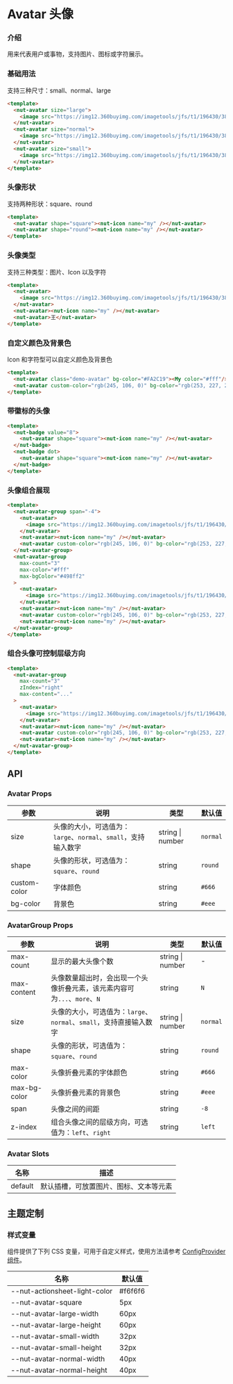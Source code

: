 # Avatar 头像

### 介绍

用来代表用户或事物，支持图片、图标或字符展示。

### 基础用法

支持三种尺寸：small、normal、large

```html
<template>
  <nut-avatar size="large">
    <image src="https://img12.360buyimg.com/imagetools/jfs/t1/196430/38/8105/14329/60c806a4Ed506298a/e6de9fb7b8490f38.png" />
  </nut-avatar>
  <nut-avatar size="normal">
    <image src="https://img12.360buyimg.com/imagetools/jfs/t1/196430/38/8105/14329/60c806a4Ed506298a/e6de9fb7b8490f38.png" />
  </nut-avatar>
  <nut-avatar size="small">
    <image src="https://img12.360buyimg.com/imagetools/jfs/t1/196430/38/8105/14329/60c806a4Ed506298a/e6de9fb7b8490f38.png" />
  </nut-avatar>
</template>
```

### 头像形状

支持两种形状：square、round

```html
<template>
  <nut-avatar shape="square"><nut-icon name="my" /></nut-avatar>
  <nut-avatar shape="round"><nut-icon name="my" /></nut-avatar>
</template>
```

### 头像类型

支持三种类型：图片、Icon 以及字符

```html
<template>
  <nut-avatar>
    <image src="https://img12.360buyimg.com/imagetools/jfs/t1/196430/38/8105/14329/60c806a4Ed506298a/e6de9fb7b8490f38.png" />
  </nut-avatar>
  <nut-avatar><nut-icon name="my" /></nut-avatar>
  <nut-avatar>王</nut-avatar>
</template>
```

### 自定义颜色及背景色

Icon 和字符型可以自定义颜色及背景色

```html
<template>
  <nut-avatar class="demo-avatar" bg-color="#FA2C19"><My color="#fff"/></nut-avatar>
  <nut-avatar custom-color="rgb(245, 106, 0)" bg-color="rgb(253, 227, 207)">小明</nut-avatar>
</template>
```

### 带徽标的头像

```html
<template>
  <nut-badge value="8">
    <nut-avatar shape="square"><nut-icon name="my" /></nut-avatar>
  </nut-badge>
  <nut-badge dot>
    <nut-avatar shape="square"><nut-icon name="my" /></nut-avatar>
  </nut-badge>
</template>
```

### 头像组合展现

```html
<template>
  <nut-avatar-group span="-4">
    <nut-avatar>
      <image src="https://img12.360buyimg.com/imagetools/jfs/t1/196430/38/8105/14329/60c806a4Ed506298a/e6de9fb7b8490f38.png" />
    </nut-avatar>
    <nut-avatar><nut-icon name="my" /></nut-avatar>
    <nut-avatar custom-color="rgb(245, 106, 0)" bg-color="rgb(253, 227, 207)">小明</nut-avatar>
  </nut-avatar-group>
  <nut-avatar-group
    max-count="3"
    max-color="#fff"
    max-bgColor="#498ff2"
  >
    <nut-avatar>
      <image src="https://img12.360buyimg.com/imagetools/jfs/t1/196430/38/8105/14329/60c806a4Ed506298a/e6de9fb7b8490f38.png" />
    </nut-avatar>
    <nut-avatar><nut-icon name="my" /></nut-avatar>
    <nut-avatar custom-color="rgb(245, 106, 0)" bg-color="rgb(253, 227, 207)">小明</nut-avatar>
    <nut-avatar><nut-icon name="my" /></nut-avatar>
  </nut-avatar-group>
</template>
```

### 组合头像可控制层级方向

```html
<template>
  <nut-avatar-group
    max-count="3"
    zIndex="right"
    max-content="..."
  >
    <nut-avatar>
      <image src="https://img12.360buyimg.com/imagetools/jfs/t1/196430/38/8105/14329/60c806a4Ed506298a/e6de9fb7b8490f38.png" />
    </nut-avatar>
    <nut-avatar><nut-icon name="my" /></nut-avatar>
    <nut-avatar custom-color="rgb(245, 106, 0)" bg-color="rgb(253, 227, 207)">U</nut-avatar>
    <nut-avatar><nut-icon name="my" /></nut-avatar>
  </nut-avatar-group>
</template>
```

## API

### Avatar Props

| 参数         | 说明                                                           | 类型             | 默认值   |
| ------------ | -------------------------------------------------------------- | ---------------- | -------- |
| size         | 头像的大小，可选值为：`large`、`normal`、`small`，支持输入数字 | string \| number | `normal` |
| shape        | 头像的形状，可选值为：`square`、`round`                        | string           | `round`  |
| custom-color | 字体颜色                                                       | string           | `#666`   |
| bg-color     | 背景色                                                         | string           | `#eee`   |

### AvatarGroup Props

| 参数         | 说明                                                                     | 类型             | 默认值   |
| ------------ | ------------------------------------------------------------------------ | ---------------- | -------- |
| max-count    | 显示的最大头像个数                                                       | string \| number | -        |
| max-content  | 头像数量超出时，会出现一个头像折叠元素，该元素内容可为`...`、`more`、`N` | string           | `N`      |
| size         | 头像的大小，可选值为：`large`、`normal`、`small`，支持直接输入数字       | string \| number | `normal` |
| shape        | 头像的形状，可选值为：`square`、`round`                                  | string           | `round`  |
| max-color    | 头像折叠元素的字体颜色                                                   | string           | `#666`   |
| max-bg-color | 头像折叠元素的背景色                                                     | string           | `#eee`   |
| span         | 头像之间的间距                                                           | string           | `-8`     |
| z-index      | 组合头像之间的层级方向，可选值为：`left`、`right`                        | string           | `left`   |

### Avatar Slots

| 名称    | 描述                                   |
| ------- | -------------------------------------- |
| default | 默认插槽，可放置图片、图标、文本等元素 |

## 主题定制

### 样式变量

组件提供了下列 CSS 变量，可用于自定义样式，使用方法请参考 [ConfigProvider 组件](/components/basic/configprovider)。

| 名称                          | 默认值  |
| ----------------------------- | ------- |
| --nut-actionsheet-light-color | #f6f6f6 |
| --nut-avatar-square           | 5px     |
| --nut-avatar-large-width      | 60px    |
| --nut-avatar-large-height     | 60px    |
| --nut-avatar-small-width      | 32px    |
| --nut-avatar-small-height     | 32px    |
| --nut-avatar-normal-width     | 40px    |
| --nut-avatar-normal-height    | 40px    |
